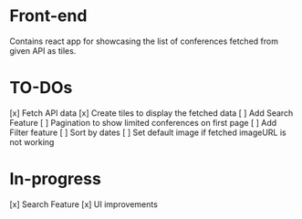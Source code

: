 # Front-end

Contains react app for showcasing the list of conferences fetched from given API as tiles.

# TO-DOs

[x] Fetch API data
[x] Create tiles to display the fetched data
[ ] Add Search Feature
[ ] Pagination to show limited conferences on first page
[ ] Add Filter feature
[ ] Sort by dates
[ ] Set default image if fetched imageURL is not working

# In-progress

[x] Search Feature
[x] UI improvements